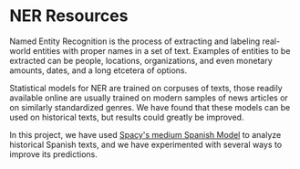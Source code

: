# NER Resources

Named Entity Recognition is the process of extracting and labeling real-world entities with proper names in a set of text. Examples of entities to be extracted can be people, locations, organizations, and even monetary amounts, dates, and a long etcetera of options.

Statistical models for NER are trained on corpuses of texts, those readily available online are usually trained on modern samples of news articles or on similarly standardized genres. We have found that these models can be used on historical texts, but results could greatly be improved.

In this project, we have used [Spacy's medium Spanish Model](http://www.spacy.io) to analyze historical Spanish texts, and we have experimented with several ways to improve its predictions.

